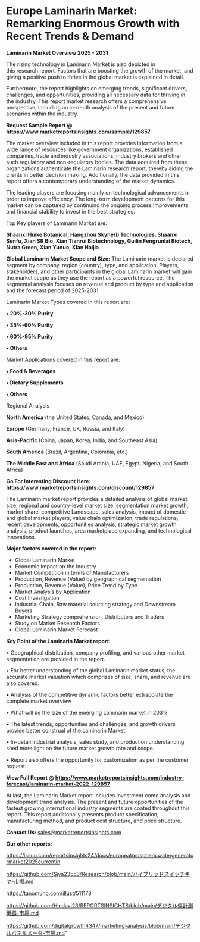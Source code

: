 # Europe Laminarin Market: Remarking Enormous Growth with Recent Trends & Demand

<Strong> Laminarin Market Overview 2025 - 2031</strong>

The rising technology in Laminarin Market is also depicted in this research report. Factors that are boosting the growth of the market, and giving a positive push to thrive in the global market is explained in detail.

Furthermore, the report highlights on emerging trends, significant drivers, challenges, and opportunities, providing all necessary data for thriving in the industry. This report market research offers a comprehensive perspective, including an in-depth analysis of the present and future scenarios within the industry.

<strong>Request Sample Report @ <a href=https://www.marketreportsinsights.com/sample/129857>https://www.marketreportsinsights.com/sample/129857</a></strong>

The market overview included in this report provides information from a wide range of resources like government organizations, established companies, trade and industry associations, industry brokers and other such regulatory and non-regulatory bodies. The data acquired from these organizations authenticate the Laminarin research report, thereby aiding the clients in better decision making. Additionally, the data provided in this report offers a contemporary understanding of the market dynamics.

The leading players are focusing mainly on technological advancements in order to improve efficiency. The long-term development patterns for this market can be captured by continuing the ongoing process improvements and financial stability to invest in the best strategies.

Top Key players of Laminarin Market are:

<strong>Shaanxi Huike Botanical, Hangzhou Skyherb Technologies, Shaanxi Senfu, Xian SR Bio, Xian Tianrui Biotechnology, Guilin Fengrunlai Biotech, Nutra Green, Xian Yunuo, Xian Haijia</strong>

<strong><b>Global Laminarin Market Scope and Size:</b></strong>
The Laminarin market is declared segment by company, region (country), type, and application. Players, stakeholders, and other participants in the global Laminarin market will gain the market scope as they use the report as a powerful resource. The segmental analysis focuses on revenue and product by type and application and the forecast period of 2025-2031.

Laminarin Market Types covered in this report are:

<strong>• 20%-30% Purity

• 35%-60% Purity

• 60%-95% Purity

• Others</strong>

Market Applications covered in this report are:

<strong>• Food & Beverages

• Dietary Supplements

• Others</strong> 

Regional Analysis

<strong>North America</strong> (the United States, Canada, and Mexico)

<strong>Europe</strong> (Germany, France, UK, Russia, and Italy)

<strong>Asia-Pacific</strong> (China, Japan, Korea, India, and Southeast Asia)

<strong>South America</strong> (Brazil, Argentina, Colombia, etc.)

<strong>The Middle East and Africa</strong> (Saudi Arabia, UAE, Egypt, Nigeria, and South Africa)

<strong>Go For Interesting Discount Here: <a href=https://www.marketreportsinsights.com/discount/129857>https://www.marketreportsinsights.com/discount/129857</a></strong>

The Laminarin market report provides a detailed analysis of global market size, regional and country-level market size, segmentation market growth, market share, competitive Landscape, sales analysis, impact of domestic and global market players, value chain optimization, trade regulations, recent developments, opportunities analysis, strategic market growth analysis, product launches, area marketplace expanding, and technological innovations.

<strong><b>Major factors covered in the report:</b></strong>
<ul>
  <li>Global Laminarin Market </li>
  <li>Economic Impact on the Industry</li>
  <li>Market Competition in terms of Manufacturers</li>
  <li>Production, Revenue (Value) by geographical segmentation</li>
  <li>Production, Revenue (Value), Price Trend by Type</li>
  <li>Market Analysis by Application</li>
  <li>Cost Investigation</li>
  <li>Industrial Chain, Raw material sourcing strategy and Downstream Buyers</li>
  <li>Marketing Strategy comprehension, Distributors and Traders</li>
  <li>Study on Market Research Factors</li>
  <li>Global Laminarin Market Forecast</li>
</ul>

<strong><b>Key Point of the Laminarin Market report:</b></strong>

• Geographical distribution, company profiling, and various other market segmentation are provided in the report.

• For better understanding of the global Laminarin market status, the accurate market valuation which comprises of size, share, and revenue are also covered.

• Analysis of the competitive dynamic factors better extrapolate the complete market overview

• What will be the size of the emerging Laminarin market in 2031?

• The latest trends, opportunities and challenges, and growth drivers provide better construal of the Laminarin Market.

• In-detail industrial analysis, sales study, and production understanding shed more light on the future market growth rate and scope.

• Report also offers the opportunity for customization as per the customer request.

<strong><b>View Full Report @ <a href=https://www.marketreportsinsights.com/industry-forecast/laminarin-market-2022-129857>https://www.marketreportsinsights.com/industry-forecast/laminarin-market-2022-129857</a></b></strong>


At last, the Laminarin Market report includes investment come analysis and development trend analysis. The present and future opportunities of the fastest growing international industry segments are coated throughout this report. This report additionally presents product specification, manufacturing method, and product cost structure, and price structure.

<strong>Contact Us:</strong>
sales@marketreportsinsights.com

<strong>Our other reports:</strong>

<a href=https://issuu.com/reportsinsights24/docs/europeatmosphericwatergeneratormarket2025currentin>https://issuu.com/reportsinsights24/docs/europeatmosphericwatergeneratormarket2025currentin</a>

<a href=https://github.com/Siya23553/Research/blob/main/ハイブリッドスイッチギヤ-市場.md>https://github.com/Siya23553/Research/blob/main/ハイブリッドスイッチギヤ-市場.md</a>

<a href=https://tanomuno.com/illust/511178>https://tanomuno.com/illust/511178</a>

<a href=https://github.com/Hindavi23/REPORTSINSIGHTS/blob/main/デジタル傷計測機器-市場.md>https://github.com/Hindavi23/REPORTSINSIGHTS/blob/main/デジタル傷計測機器-市場.md</a>

<a href=https://github.com/digitalgrowth4347/marketing-analysis/blob/main/デジタルパネルメータ-市場.md>https://github.com/digitalgrowth4347/marketing-analysis/blob/main/デジタルパネルメータ-市場.md</a>"
